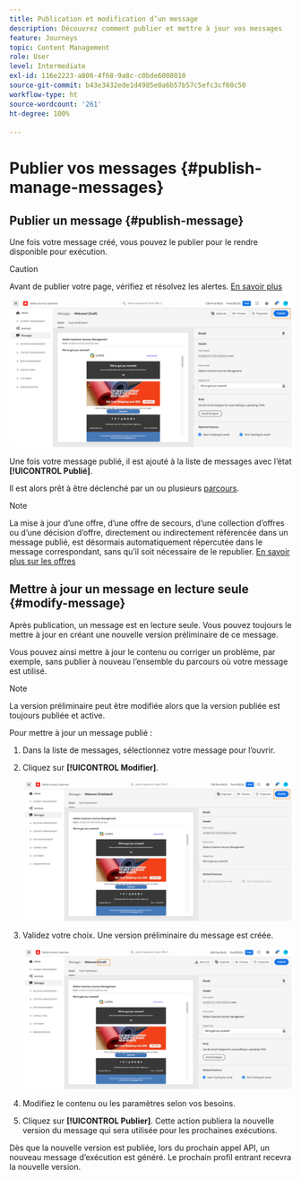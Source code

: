 ```yaml
---
title: Publication et modification d’un message
description: Découvrez comment publier et mettre à jour vos messages
feature: Journeys
topic: Content Management
role: User
level: Intermediate
exl-id: 116e2223-a806-4f68-9a8c-c0bde6008010
source-git-commit: b43e3432ede1d4985e0a6b57b57c5efc3cf60c50
workflow-type: ht
source-wordcount: '261'
ht-degree: 100%

---
```


# Publier vos messages {#publish-manage-messages}

## Publier un message {#publish-message}

Une fois votre message créé, vous pouvez le publier pour le rendre disponible pour exécution.

>[!CAUTION]
>
>Avant de publier votre page, vérifiez et résolvez les alertes. [En savoir plus](alerts.md)

![](assets/publish-message.png)

Une fois votre message publié, il est ajouté à la liste de messages avec l’état **[!UICONTROL Publié]**.

Il est alors prêt à être déclenché par un ou plusieurs [parcours](../building-journeys/journey.md).

>[!NOTE]
>
>La mise à jour dʼune offre, dʼune offre de secours, dʼune collection d’offres ou dʼune décision d’offre, directement ou indirectement référencée dans un message publié, est désormais automatiquement répercutée dans le message correspondant, sans quʼil soit nécessaire de le republier. [En savoir plus sur les offres](../offers/get-started/starting-offer-decisioning.md)

## Mettre à jour un message en lecture seule {#modify-message}

Après publication, un message est en lecture seule. Vous pouvez toujours le mettre à jour en créant une nouvelle version préliminaire de ce message.

Vous pouvez ainsi mettre à jour le contenu ou corriger un problème, par exemple, sans publier à nouveau l’ensemble du parcours où votre message est utilisé.

>[!NOTE]
>
>La version préliminaire peut être modifiée alors que la version publiée est toujours publiée et active.

Pour mettre à jour un message publié :

1. Dans la liste de messages, sélectionnez votre message pour l’ouvrir.

1. Cliquez sur **[!UICONTROL Modifier]**.

   ![](assets/message-modify.png)

1. Validez votre choix. Une version préliminaire du message est créée.

   ![](assets/message-modify-v2.png)

1. Modifiez le contenu ou les paramètres selon vos besoins.
1. Cliquez sur **[!UICONTROL Publier]**. Cette action publiera la nouvelle version du message qui sera utilisée pour les prochaines exécutions.

Dès que la nouvelle version est publiée, lors du prochain appel API, un nouveau message d’exécution est généré. Le prochain profil entrant recevra la nouvelle version.

<!--For batch messages, the audience/segment being processed in the previous execution will not be affected by the new version. Only the next incoming API call with an audience/segment will generate a new message execution with the new version. -->
